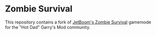 # Zombie Survival

This repository contains a fork of [JetBoom's Zombie
Survival](https://github.com/jetboom/zombiesurvival) gamemode for the "Hot Dad"
Garry's Mod community.
